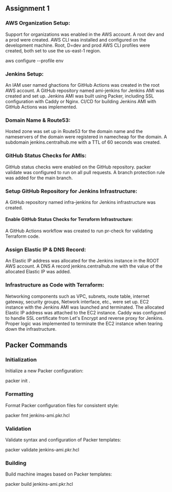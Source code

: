 ## Assignment 1

### AWS Organization Setup:

Support for organizations was enabled in the AWS account.
A root dev and a prod were created.
AWS CLI was installed and configured on the development machine.
Root, D=dev and prod AWS CLI profiles were created, both set to use the us-east-1 region.

aws configure --profile env

### Jenkins Setup:

An IAM user named ghactions for GitHub Actions was created in the root AWS account.
A GitHub repository named ami-jenkins for Jenkins AMI was created and set up.
Jenkins AMI was built using Packer, including SSL configuration with Caddy or Nginx.
CI/CD for building Jenkins AMI with GitHub Actions was implemented.

### Domain Name & Route53:

Hosted zone was set up in Route53 for the domain name and the nameservers of the domain were registered in namecheap for the domain.
A subdomain jenkins.centralhub.me with a TTL of 60 seconds was created.

### GitHub Status Checks for AMIs:

GitHub status checks were enabled on the GitHub repository.
packer validate was configured to run on all pull requests.
A branch protection rule was added for the main branch.

### Setup GitHub Repository for Jenkins Infrastructure:

A GitHub repository named infra-jenkins for Jenkins infrastructure was created.

#### Enable GitHub Status Checks for Terraform Infrastructure:

A GitHub Actions workflow was created to run pr-check for validating Terraform code.

### Assign Elastic IP & DNS Record:

An Elastic IP address was allocated for the Jenkins instance in the ROOT AWS account.
A DNS A record jenkins.centralhub.me with the value of the allocated Elastic IP was added.

### Infrastructure as Code with Terraform:

Networking components such as VPC, subnets, route table, internet gateway, security groups, Network interface, etc., were set up.
EC2 instance with the Jenkins AMI was launched and terminated.
The allocated Elastic IP address was attached to the EC2 instance.
Caddy was configured to handle SSL certificate from Let's Encrypt and reverse proxy for Jenkins.
Proper logic was implemented to terminate the EC2 instance when tearing down the infrastructure.

## Packer Commands

### Initialization
Initialize a new Packer configuration:

packer init .

### Formatting
Format Packer configuration files for consistent style:

packer fmt jenkins-ami.pkr.hcl


### Validation
Validate syntax and configuration of Packer templates:

packer validate jenkins-ami.pkr.hcl


### Building
Build machine images based on Packer templates:

packer build jenkins-ami.pkr.hcl

